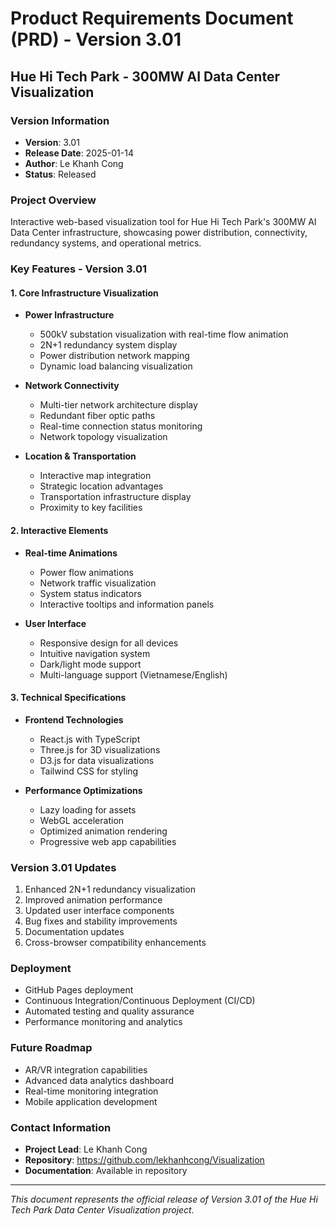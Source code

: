 # Product Requirements Document (PRD) - Version 3.01
## Hue Hi Tech Park - 300MW AI Data Center Visualization

### Version Information
- **Version**: 3.01
- **Release Date**: 2025-01-14
- **Author**: Le Khanh Cong
- **Status**: Released

### Project Overview
Interactive web-based visualization tool for Hue Hi Tech Park's 300MW AI Data Center infrastructure, showcasing power distribution, connectivity, redundancy systems, and operational metrics.

### Key Features - Version 3.01

#### 1. Core Infrastructure Visualization
- **Power Infrastructure**
  - 500kV substation visualization with real-time flow animation
  - 2N+1 redundancy system display
  - Power distribution network mapping
  - Dynamic load balancing visualization

- **Network Connectivity**
  - Multi-tier network architecture display
  - Redundant fiber optic paths
  - Real-time connection status monitoring
  - Network topology visualization

- **Location & Transportation**
  - Interactive map integration
  - Strategic location advantages
  - Transportation infrastructure display
  - Proximity to key facilities

#### 2. Interactive Elements
- **Real-time Animations**
  - Power flow animations
  - Network traffic visualization
  - System status indicators
  - Interactive tooltips and information panels

- **User Interface**
  - Responsive design for all devices
  - Intuitive navigation system
  - Dark/light mode support
  - Multi-language support (Vietnamese/English)

#### 3. Technical Specifications
- **Frontend Technologies**
  - React.js with TypeScript
  - Three.js for 3D visualizations
  - D3.js for data visualizations
  - Tailwind CSS for styling

- **Performance Optimizations**
  - Lazy loading for assets
  - WebGL acceleration
  - Optimized animation rendering
  - Progressive web app capabilities

### Version 3.01 Updates
1. Enhanced 2N+1 redundancy visualization
2. Improved animation performance
3. Updated user interface components
4. Bug fixes and stability improvements
5. Documentation updates
6. Cross-browser compatibility enhancements

### Deployment
- GitHub Pages deployment
- Continuous Integration/Continuous Deployment (CI/CD)
- Automated testing and quality assurance
- Performance monitoring and analytics

### Future Roadmap
- AR/VR integration capabilities
- Advanced data analytics dashboard
- Real-time monitoring integration
- Mobile application development

### Contact Information
- **Project Lead**: Le Khanh Cong
- **Repository**: https://github.com/lekhanhcong/Visualization
- **Documentation**: Available in repository

---
*This document represents the official release of Version 3.01 of the Hue Hi Tech Park Data Center Visualization project.*